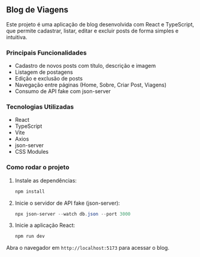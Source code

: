 ## Blog de Viagens

Este projeto é uma aplicação de blog desenvolvida com React e TypeScript, que permite cadastrar, listar, editar e excluir posts de forma simples e intuitiva.

### Principais Funcionalidades
- Cadastro de novos posts com título, descrição e imagem
- Listagem de postagens
- Edição e exclusão de posts
- Navegação entre páginas (Home, Sobre, Criar Post, Viagens)
- Consumo de API fake com json-server

### Tecnologias Utilizadas
- React
- TypeScript
- Vite
- Axios
- json-server
- CSS Modules

### Como rodar o projeto
1. Instale as dependências:
	```powershell
	npm install
	```
2. Inicie o servidor de API fake (json-server):
	```powershell
	npx json-server --watch db.json --port 3000
	```
3. Inicie a aplicação React:
	```powershell
	npm run dev
	```

Abra o navegador em `http://localhost:5173` para acessar o blog.
